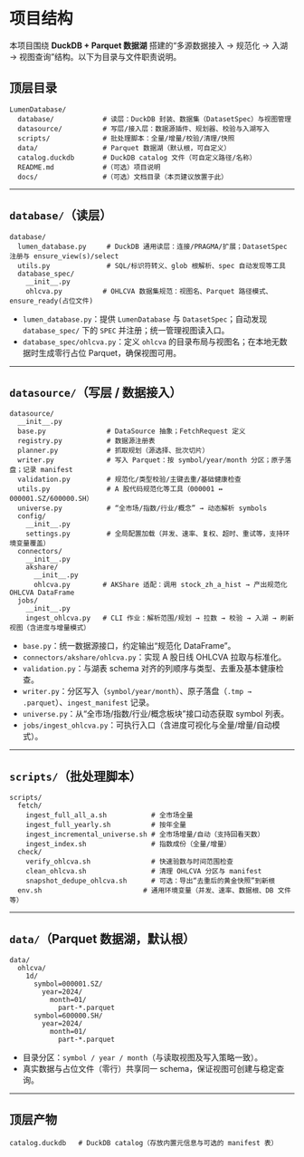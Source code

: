 # 项目结构

本项目围绕 **DuckDB + Parquet 数据湖** 搭建的“多源数据接入 → 规范化 → 入湖 → 视图查询”结构。以下为目录与文件职责说明。

## 顶层目录

```
LumenDatabase/
  database/            # 读层：DuckDB 封装、数据集（DatasetSpec）与视图管理
  datasource/          # 写层/接入层：数据源插件、规划器、校验与入湖写入
  scripts/             # 批处理脚本：全量/增量/校验/清理/快照
  data/                # Parquet 数据湖（默认根，可自定义）
  catalog.duckdb       # DuckDB catalog 文件（可自定义路径/名称）
  README.md            #（可选）项目说明
  docs/                #（可选）文档目录（本页建议放置于此）
```

---

## `database/`（读层）

```
database/
  lumen_database.py     # DuckDB 通用读层：连接/PRAGMA/扩展；DatasetSpec 注册与 ensure_view(s)/select
  utils.py              # SQL/标识符转义、glob 根解析、spec 自动发现等工具
  database_spec/
    __init__.py
    ohlcva.py          # OHLCVA 数据集规范：视图名、Parquet 路径模式、ensure_ready(占位文件)
```

* `lumen_database.py`：提供 `LumenDatabase` 与 `DatasetSpec`；自动发现 `database_spec/` 下的 `SPEC` 并注册；统一管理视图读入口。
* `database_spec/ohlcva.py`：定义 `ohlcva` 的目录布局与视图名；在本地无数据时生成零行占位 Parquet，确保视图可用。

---

## `datasource/`（写层 / 数据接入）

```
datasource/
  __init__.py
  base.py               # DataSource 抽象；FetchRequest 定义
  registry.py           # 数据源注册表
  planner.py            # 抓取规划（源选择、批次切片）
  writer.py             # 写入 Parquet：按 symbol/year/month 分区；原子落盘；记录 manifest
  validation.py         # 规范化/类型校验/主键去重/基础健康检查
  utils.py              # A 股代码规范化等工具（000001 ↔ 000001.SZ/600000.SH）
  universe.py           # “全市场/指数/行业/概念” → 动态解析 symbols
  config/
    __init__.py
    settings.py         # 全局配置加载（并发、速率、复权、超时、重试等，支持环境变量覆盖）
  connectors/
    __init__.py
    akshare/
      __init__.py
      ohlcva.py        # AKShare 适配：调用 stock_zh_a_hist → 产出规范化 OHLCVA DataFrame
  jobs/
    __init__.py
    ingest_ohlcva.py   # CLI 作业：解析范围/规划 → 拉数 → 校验 → 入湖 → 刷新视图（含进度与增量模式）
```

* `base.py`：统一数据源接口，约定输出“规范化 DataFrame”。
* `connectors/akshare/ohlcva.py`：实现 A 股日线 OHLCVA 拉取与标准化。
* `validation.py`：与湖表 schema 对齐的列顺序与类型、去重及基本健康检查。
* `writer.py`：分区写入（`symbol/year/month`）、原子落盘（`.tmp → .parquet`）、`ingest_manifest` 记录。
* `universe.py`：从“全市场/指数/行业/概念板块”接口动态获取 symbol 列表。
* `jobs/ingest_ohlcva.py`：可执行入口（含进度可视化与全量/增量/自动模式）。

---

## `scripts/`（批处理脚本）

```
scripts/
  fetch/
    ingest_full_all_a.sh           # 全市场全量
    ingest_full_yearly.sh          # 按年全量
    ingest_incremental_universe.sh # 全市场增量/自动（支持回看天数）
    ingest_index.sh                # 指数成份（全量/增量）
  check/
    verify_ohlcva.sh               # 快速验数与时间范围检查
    clean_ohlcva.sh                # 清理 OHLCVA 分区与 manifest
    snapshot_dedupe_ohlcva.sh      # 可选：导出“去重后的黄金快照”到新根
  env.sh                         # 通用环境变量（并发、速率、数据根、DB 文件等）

```

---

## `data/`（Parquet 数据湖，默认根）

```
data/
  ohlcva/
    1d/
      symbol=000001.SZ/
        year=2024/
          month=01/
            part-*.parquet
      symbol=600000.SH/
        year=2024/
          month=01/
            part-*.parquet
```

* 目录分区：`symbol / year / month`（与读取视图及写入策略一致）。
* 真实数据与占位文件（零行）共享同一 schema，保证视图可创建与稳定查询。

---

## 顶层产物

```
catalog.duckdb   # DuckDB catalog（存放内置元信息与可选的 manifest 表）
```
